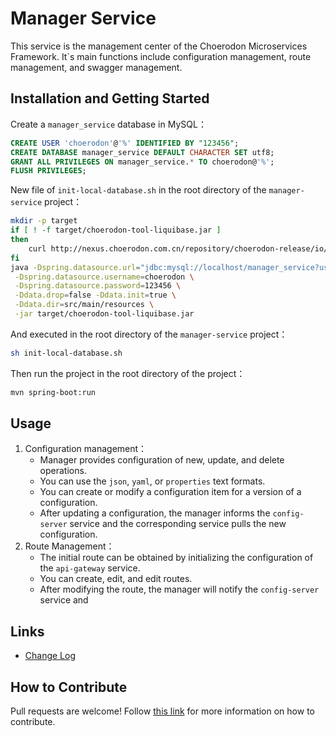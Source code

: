 # Manager Service

This service is the management center of the Choerodon Microservices Framework. It`s main functions include configuration management, route management, and swagger management.

## Installation and Getting Started

Create a `manager_service` database in MySQL：

```sql
CREATE USER 'choerodon'@'%' IDENTIFIED BY "123456";
CREATE DATABASE manager_service DEFAULT CHARACTER SET utf8;
GRANT ALL PRIVILEGES ON manager_service.* TO choerodon@'%';
FLUSH PRIVILEGES;
```
New file of `init-local-database.sh` in the root directory of the `manager-service` project：

```sh
mkdir -p target
if [ ! -f target/choerodon-tool-liquibase.jar ]
then
    curl http://nexus.choerodon.com.cn/repository/choerodon-release/io/choerodon/choerodon-tool-liquibase/0.6.0.RELEASE/choerodon-tool-liquibase-0.6.0.RELEASE.jar -o target/choerodon-tool-liquibase.jar
fi
java -Dspring.datasource.url="jdbc:mysql://localhost/manager_service?useUnicode=true&characterEncoding=utf-8&useSSL=false" \
 -Dspring.datasource.username=choerodon \
 -Dspring.datasource.password=123456 \
 -Ddata.drop=false -Ddata.init=true \
 -Ddata.dir=src/main/resources \
 -jar target/choerodon-tool-liquibase.jar
```

And executed in the root directory of the `manager-service` project：

```sh
sh init-local-database.sh
```
Then run the project in the root directory of the project：

```sh
mvn spring-boot:run
```

## Usage
1. Configuration management：
    * Manager provides configuration of new, update, and delete operations.
    * You can use the `json`, `yaml`, or `properties` text formats.
    * You can create or modify a configuration item for a version of a configuration.
    * After updating a configuration, the manager informs the `config-server` service and the corresponding service pulls the new configuration.
1. Route Management：
    * The initial route can be obtained by initializing the configuration of the `api-gateway` service.
    * You can create, edit, and edit routes.
    * After modifying the route, the manager will notify the `config-server` service and 
    
## Links

* [Change Log](./CHANGELOG.zh-CN.md)

## How to Contribute
Pull requests are welcome! Follow [this link](https://github.com/choerodon/choerodon/blob/master/CONTRIBUTING.md) for more information on how to contribute.
